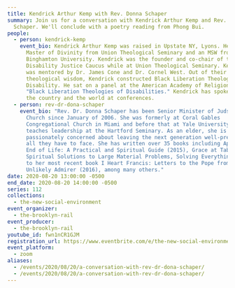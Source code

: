 ```yaml
---
title: Kendrick Arthur Kemp with Rev. Donna Schaper
summary: Join us for a conversation with Kendrick Arthur Kemp and Rev. Donna
  Schaper. We'll conclude with a poetry reading from Phong Bui.
people:
  - person: kendrick-kemp
    event_bio: Kendrick Arthur Kemp was raised in Upstate NY, Lyons. He earned a
      Master of Divinity from Union Theological Seminary and an MSW from
      Binghamton University. Kendrick was the founder and co-chair of the
      Disability Justice Caucus while at Union Theological Seminary. Kendrick
      was mentored by Dr. James Cone and Dr. Cornel West. Out of their
      theological wisdom, Kendrick constructed Black Liberation Theology of
      Disability. He sat on a panel at the American Academy of Religion titled
      "Black Liberation Theologies of Disabilities." Kendrick has spoken around
      the country and the world at conferences.
  - person: rev-dr-dona-schaper
    event_bio: "Rev. Dr. Donna Schaper has been Senior Minister of Judson Memorial
      Church since January of 2006. She was formerly at Coral Gables
      Congregational Church in Miami and before that at Yale University and
      teaches leadership at the Hartford Seminary. As an elder, she is
      passionately concerned about leaving the next generation well-prepared for
      all they have to face. She has written over 35 books including Approaching
      End of Life: A Practical and Spiritual Guide (2015), Grace at Table: Small
      Spiritual Solutions to Large Material Problems, Solving Everything (2013),
      to her most recent book I Heart Francis: Letters to the Pope from an
      Unlikely Admirer (2016), among many others."
date: 2020-08-20 13:00:00 -0500
end_date: 2020-08-20 14:00:00 -0500
series: 112
collections:
  - the-new-social-environment
event_organizer:
  - the-brooklyn-rail
event_producer:
  - the-brooklyn-rail
youtube_id: fwn1nCR1GJM
registration_url: https://www.eventbrite.com/e/the-new-social-environment-112-a-conversation-with-rev-dr-dona-schaper-tickets-117079183991
event_platform:
  - zoom
aliases:
  - /events/2020/08/20/a-conversation-with-rev-dr-dona-schaper/
  - /events/2020/08/20/a-conversation-with-rev-dr-dona-schaper/
---
```

